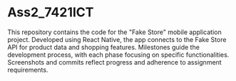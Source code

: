 # Ass2_7421ICT
 This repository contains the code for the "Fake Store" mobile application project. Developed using React Native, the app connects to the Fake Store API for product data and shopping features. Milestones guide the development process, with each phase focusing on specific functionalities. Screenshots and commits reflect progress and adherence to assignment requirements.
